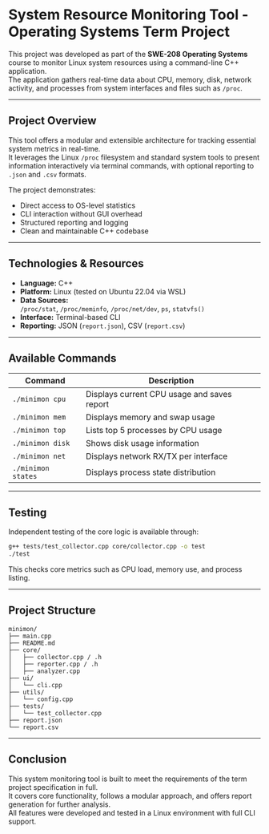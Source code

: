 #  System Resource Monitoring Tool - Operating Systems Term Project

This project was developed as part of the **SWE-208 Operating Systems** course to monitor Linux system resources using a command-line C++ application.  
The application gathers real-time data about CPU, memory, disk, network activity, and processes from system interfaces and files such as `/proc`.


---

##  Project Overview

This tool offers a modular and extensible architecture for tracking essential system metrics in real-time.  
It leverages the Linux `/proc` filesystem and standard system tools to present information interactively via terminal commands, with optional reporting to `.json` and `.csv` formats.

The project demonstrates:
- Direct access to OS-level statistics
- CLI interaction without GUI overhead
- Structured reporting and logging
- Clean and maintainable C++ codebase

---

##  Technologies & Resources

- **Language:** C++  
- **Platform:** Linux (tested on Ubuntu 22.04 via WSL)  
- **Data Sources:**  
  `/proc/stat`, `/proc/meminfo`, `/proc/net/dev`, `ps`, `statvfs()`  
- **Interface:** Terminal-based CLI  
- **Reporting:** JSON (`report.json`), CSV (`report.csv`)

---

##  Available Commands

| Command              | Description                                  |
|----------------------|----------------------------------------------|
| `./minimon cpu`      | Displays current CPU usage and saves report  |
| `./minimon mem`      | Displays memory and swap usage               |
| `./minimon top`      | Lists top 5 processes by CPU usage           |
| `./minimon disk`     | Shows disk usage information                 |
| `./minimon net`      | Displays network RX/TX per interface         |
| `./minimon states`   | Displays process state distribution          |

---

## Testing

Independent testing of the core logic is available through:

```bash
g++ tests/test_collector.cpp core/collector.cpp -o test
./test
```

This checks core metrics such as CPU load, memory use, and process listing.

---

##  Project Structure

```
minimon/
├── main.cpp
├── README.md
├── core/
│   ├── collector.cpp / .h
│   ├── reporter.cpp / .h
│   ├── analyzer.cpp
├── ui/
│   └── cli.cpp
├── utils/
│   └── config.cpp
├── tests/
│   └── test_collector.cpp
├── report.json
└── report.csv
```

---

## Conclusion

This system monitoring tool is built to meet the requirements of the term project specification in full.  
It covers core functionality, follows a modular approach, and offers report generation for further analysis.  
All features were developed and tested in a Linux environment with full CLI support.

